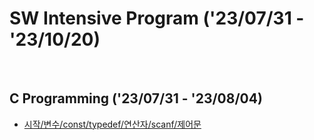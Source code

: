 # SW Intensive Program ('23/07/31 - '23/10/20)
<br>

## C Programming ('23/07/31 - '23/08/04)
- [시작/변수/const/typedef/연산자/scanf/제어문](https://github.com/wew97/HMC_SWIP/tree/main/C_Programming_230731)
